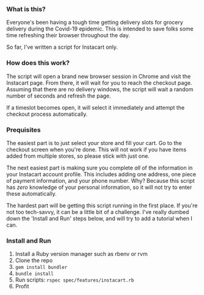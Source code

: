 ### What is this? ###

Everyone's been having a tough time getting delivery slots for grocery delivery during the Covid-19 epidemic. This is intended to save folks some time refreshing their browser throughout the day.

So far, I've written a script for Instacart only.

### How does this work? ###

The script will open a brand new browser session in Chrome and visit the Instacart page. From there, it will wait for you to reach the checkout page. Assuming that there are no delivery windows, the script will wait a random number of seconds and refresh the page.

If a timeslot becomes open, it will select it immediately and attempt the checkout process automatically.

### Prequisites ###

The easiest part is to just select your store and fill your cart. Go to the checkout screen when you're done. This will not work if you have items added from multiple stores, so please stick with just one.

The next easiest part is making sure you complete _all_ of the information in your Instacart account profile. This includes adding one address, one piece of payment information, and your phone number. Why? Because this script has _zero_ knowledge of your personal information, so it will not try to enter these automatically.

The hardest part will be getting this script running in the first place. If you're not too tech-savvy, it can be a little bit of a challenge. I've really dumbed down the 'Install and Run' steps below, and will try to add a tutorial when I can.

### Install and Run ###

1. Install a Ruby version manager such as rbenv or rvm
2. Clone the repo
3. `gem install bundler`
4. `bundle install`
5. Run scripts: `rspec spec/features/instacart.rb`
6. Profit